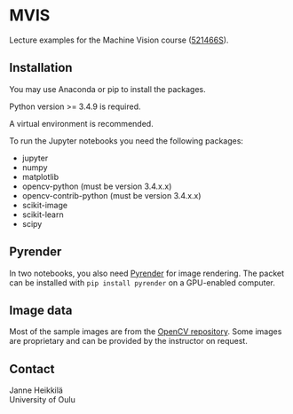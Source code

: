 # MVIS
Lecture examples for the Machine Vision course ([521466S](https://moodle.oulu.fi/course/info.php?id=1198)).

## Installation

You may use Anaconda or pip to install the packages. 

Python version >= 3.4.9 is required.

A virtual environment is recommended. 

To run the Jupyter notebooks you need the following packages:

- jupyter
- numpy
- matplotlib
- opencv-python (must be version 3.4.x.x)
- opencv-contrib-python (must be version 3.4.x.x)
- scikit-image
- scikit-learn
- scipy

## Pyrender

In two notebooks, you also need [Pyrender](https://pyrender.readthedocs.io/en/latest/) for image rendering. The packet can be installed with ``pip install pyrender`` on a GPU-enabled computer.

## Image data

Most of the sample images are from the [OpenCV repository](https://github.com/opencv/opencv/tree/master/samples/data). Some images are proprietary and can be provided by the instructor on request.

## Contact

Janne Heikkilä \
University of Oulu
